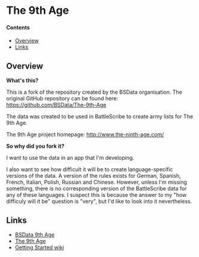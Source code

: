 The 9th Age
===========

#### Contents ####

* [Overview][]
* [Links][]

## Overview ##
[Overview]: #overview

__What's this?__

This is a fork of the repository created by the BSData organisation. The original GitHub repository can be found here: https://github.com/BSData/The-9th-Age

The data was created to be used in BattleScribe to create army lists for The 9th Age.

The 9th Age project homepage: http://www.the-ninth-age.com/

__So why did you fork it?__

I want to use the data in an app that I'm developing.

I also want to see how difficult it will be to create language-specific versions of the data. A version of the rules exists for German, Spanish, French, Italian, Polish, Russian and Chinese. However, unless I'm missing something, there is no corresponding version of the BattleScribe data for any of these languages. I suspect this is because the answer to my "how difficuly will it be" question is "very", but I'd like to look into it nevertheless. 

## Links ##
[Links]: #links

* [BSData 9th Age][]
* [The 9th Age][]
* [Getting Started wiki][]


[BSData 9th Age]: https://github.com/BSData/The-9th-Age
[The 9th Age]: http://www.the-ninth-age.com/
[Getting Started wiki]: https://github.com/BSData/catalogue-development/wiki/Getting-Started#contributing

